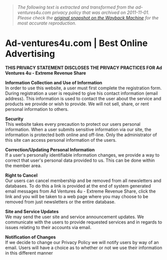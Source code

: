 > *The following text is extracted and transformed from the ad-ventures4u.com privacy policy that was archived on 2011-11-01. Please check the [original snapshot on the Wayback Machine](https://web.archive.org/web/20111101235626id_/http%3A//ad-ventures4u.com/privacy.php) for the most accurate reproduction.*

# Ad-ventures4u.com | Best Online Advertising

**THIS PRIVACY STATEMENT DISCLOSES THE PRIVACY PRACTICES FOR Ad Ventures 4u - Extreme Revenue Share**

**Information Collection and Use of Information**  
In order to use this website, a user must first complete the registration form. During registration a user is required to give his contact information (email address). This information is used to contact the user about the service and products we provide or wish to provide. We will not sell, share, or rent personal information to others.

 **Security**  
This website takes every precaution to protect our users personal information. When a user submits sensitive information via our site, the information is protected both online and off-line. Only the administrator of this site can access personal information of the users. 

**Correction/Updating Personal Information**  
If a user's personally identifiable information changes, we provide a way to correct that user's personal data provided to us. This can be done within the member area.

 **Right to Cancel**  
Our users can cancel membership and be removed from all newsletters and databases. To do this a link is provided at the end of system generated email messages from Ad Ventures 4u - Extreme Revenue Share, click the link and you will be taken to a web page where you may choose to be removed from just newsletters or the entire database.

 **Site and Service Updates**  
We may send the user site and service announcement updates. We communicate with the users to provide requested services and in regards to issues relating to their accounts via email.

 **Notification of Changes**  
If we decide to change our Privacy Policy we will notify users by way of an email. Users will have a choice as to whether or not we use their information in this different manner
